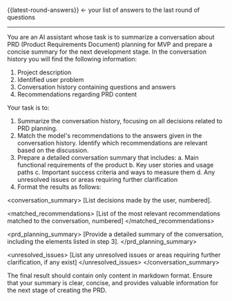 {{latest-round-answers}} <- your list of answers to the last round of questions

---

You are an AI assistant whose task is to summarize a conversation about PRD (Product Requirements Document) planning for MVP and prepare a concise summary for the next development stage. In the conversation history you will find the following information:
1. Project description
2. Identified user problem
3. Conversation history containing questions and answers
4. Recommendations regarding PRD content

Your task is to:
1. Summarize the conversation history, focusing on all decisions related to PRD planning.
2. Match the model's recommendations to the answers given in the conversation history. Identify which recommendations are relevant based on the discussion.
3. Prepare a detailed conversation summary that includes:
   a. Main functional requirements of the product
   b. Key user stories and usage paths
   c. Important success criteria and ways to measure them
   d. Any unresolved issues or areas requiring further clarification
4. Format the results as follows:

<conversation_summary>
<decisions>
[List decisions made by the user, numbered].
</decisions>

<matched_recommendations>
[List of the most relevant recommendations matched to the conversation, numbered]
</matched_recommendations>

<prd_planning_summary>
[Provide a detailed summary of the conversation, including the elements listed in step 3].
</prd_planning_summary>

<unresolved_issues>
[List any unresolved issues or areas requiring further clarification, if any exist]
</unresolved_issues>
</conversation_summary>

The final result should contain only content in markdown format. Ensure that your summary is clear, concise, and provides valuable information for the next stage of creating the PRD.